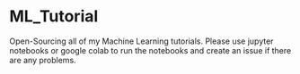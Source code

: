 # ML_Tutorial
Open-Sourcing all of my Machine Learning tutorials. Please use jupyter notebooks or google colab to run the notebooks and create an issue if there are any problems.
